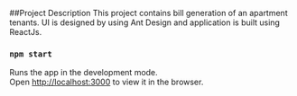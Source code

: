 ##Project Description
This project contains bill generation of an apartment tenants.
UI is designed by using Ant Design and application is built using ReactJs.


### `npm start`

Runs the app in the development mode.\
Open [http://localhost:3000](http://localhost:3000) to view it in the browser.

